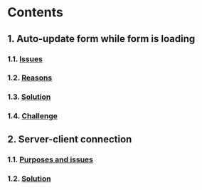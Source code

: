 # Contents
## 1. Auto-update form while form is loading
### 1.1. [Issues](mds/form_issue.md)
### 1.2. [Reasons](mds/form_reason.md)
### 1.3. [Solution](mds/form_solution.md)
### 1.4. [Challenge](mds/form_challenge.md)
## 2. Server-client connection
### 1.1. [Purposes and issues](mds/server_issue.md)
### 1.2. [Solution](mds/server_solution.md)
